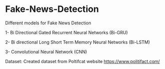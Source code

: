
# Fake-News-Detection

Different models for Fake News Detection

1- Bi Directional Gated Recurrent Neural Networks (Bi-GRU)


2- Bi directional Long Short Term Memory Neural Networks (Bi-LSTM)


3- Convolutional Neural Network (CNN)


Dataset:
Created dataset from Poltifcat website
https://www.politifact.com/
